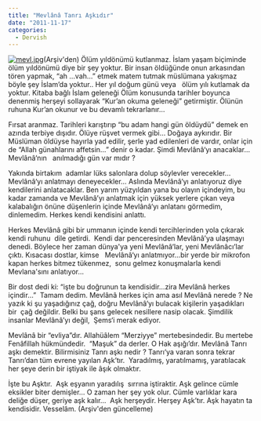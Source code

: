 ```yaml
---
title: "Mevlânâ Tanrı Aşkıdır"
date: "2011-11-17"
categories: 
  - Dervish
---
```


[![mevl.jpg](/uploads/2011/11/mevl.jpg)](/uploads/2011/11/mevl.jpg "mevl.jpg")(Arşiv'den) Ölüm yıldönümü kutlanmaz. İslam yaşam biçiminde ölüm yıldönümü diye bir şey yoktur. Bir insan öldüğünde onun arkasından tören yapmak, “ah …vah…” etmek matem tutmak müslümana yakışmaz böyle şey İslam’da yoktur.. Her yıl doğum günü veya   ölüm yılı kutlamak da yoktur. Kitaba bağlı İslam geleneği Ölüm konusunda tarihler boyunca denenmiş herşeyi sollayarak “Kur’an okuma geleneği” getirmiştir. Ölünün ruhuna Kur’an okunur ve bu devamlı tekrarlanır…

Fırsat aranmaz. Tarihleri karıştırıp “bu adam hangi gün öldüydü” demek en azında terbiye dışıdır. Ölüye rüşvet vermek gibi… Doğaya aykırıdır. Bir Müslüman öldüyse hayırla yad edilir, şerle yad edilenleri de vardır, onlar için de “Allah günahlarını affetsin…” denir o kadar. Şimdi Mevlânâ‘yı anacaklar… Mevlânâ‘nın   anılmadığı gün var mıdır ?

Yakında birtakım  adamlar lüks salonlara dolup söylevler verecekler… Mevlânâ‘yı anlatmayı deneyecekler… Aslında Mevlânâ‘yı anlatıyoruz diye kendilerini anlatacaklar. Ben yarım yüzyıldan yana bu olayın içindeyim, bu kadar zamanda ve Mevlânâ’yı anlatmak için yüksek yerlere çıkan veya kalabalığın önüne düşenlerin içinde Mevlânâ‘yı anlatanı görmedim, dinlemedim. Herkes kendi kendisini anlattı.

Herkes Mevlânâ gibi bir ummanın içinde kendi tercihlerinden yola çıkarak kendi ruhunu  dile getirdi.  Kendi dar penceresinden Mevlânâ’ya ulaşmayı denedi. Böylece her zaman dünya'ya yeni Mevlânâ‘lar, yeni Mevlânâcı‘lar çıktı. Kısacası dostlar, kimse   Mevlânâ‘yı anlatmıyor…bir yerde bir mikrofon kapan herkes bitmez tükenmez,  sonu gelmez konuşmalarla kendi Mevlana'sını anlatıyor…

Bir dost dedi ki: “işte bu doğrunun ta kendisidir…zira Mevlânâ herkes içindir…”  Tamam dedim. Mevlânâ herkes için ama asıl Mevlânâ nerede ? Ne yazık ki şu yaşadığınız çağ, doğru Mevlânâ‘yı bulacak kişilerin yaşadıkları bir  çağ değildir. Belki bu şans gelecek nesillere nasip olacak. Şimdilik insanlar Mevlânâ’yı değil,  Şems‘i merak ediyor.

Mevlânâ bir “evliya”dır. Allahüâlem “Merziyye” mertebesindedir. Bu mertebe Fenâfillah hükmündedir.  “Maşuk” da derler. O Hak aşığı’dır. Mevlânâ Tanrı aşkı demektir. Bilirmisiniz Tanrı aşkı nedir ? Tanrı‘ya varan sonra tekrar Tanrı’dan tüm evrene yayılan Aşk’tır.  Yaradılmış, yaratılmamış, yaratılacak her şeye derin bir iştiyak ile âşık olmaktır.

İşte bu Aşktır.  Aşk eşyanın yaradılış  sırrına iştiraktir. Aşk gelince cümle eksikler biter demişler… O zaman her şey yok olur. Cümle varlıklar kara deliğe düşer, geriye aşk kalır…  Aşk herşeydir. Herşey Aşk’tır. Aşk hayatın ta kendisidir. Vesselâm. (Arşiv'den güncelleme)
